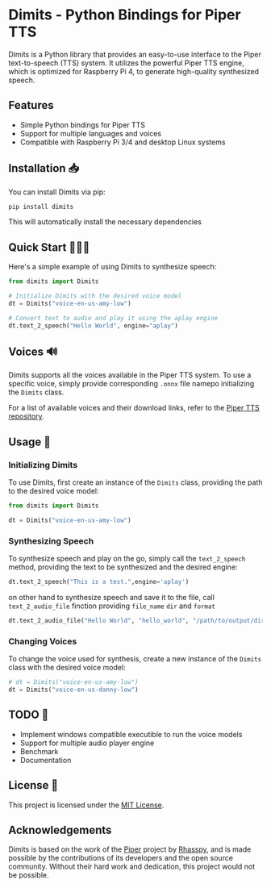 
# **Dimits - Python Bindings for Piper TTS**


Dimits is a Python library that provides an easy-to-use interface to the Piper text-to-speech (TTS) system. It utilizes the powerful Piper TTS engine, which is optimized for Raspberry Pi 4, to generate high-quality synthesized speech.
> 
## Features

* Simple Python bindings for Piper TTS
* Support for multiple languages and voices
* Compatible with Raspberry Pi 3/4 and desktop Linux systems

## Installation 📥

You can install Dimits via pip:

```sh
pip install dimits
```

This will automatically install the necessary dependencies

## Quick Start 🏃🏻‍♀️

Here's a simple example of using Dimits to synthesize speech:

```python
from dimits import Dimits

# Initialize Dimits with the desired voice model
dt = Dimits("voice-en-us-amy-low")

# Convert text to audio and play it using the aplay engine
dt.text_2_speech("Hello World", engine="aplay")
```

## Voices 🔊

Dimits supports all the voices available in the Piper TTS system. To use a specific voice, simply provide  corresponding `.onnx` file namepo initializing the `Dimits` class.

For a list of available voices and their download links, refer to the [Piper TTS repository](https://github.com/rhasspy/piper/releases/tag/v0.0.2).

## Usage 📃

### Initializing Dimits

To use Dimits, first create an instance of the `Dimits` class, providing the path to the desired voice model:

```python
from dimits import Dimits

dt = Dimits("voice-en-us-amy-low")
```

### Synthesizing Speech

To synthesize speech and play on the go, simply call the `text_2_speech` method, providing the text to be synthesized and the desired engine:

```python
dt.text_2_speech("This is a test.",engine='aplay')
```

on other hand to synthesize speech and save it to the file, call `text_2_audio_file` finction providing `file_name` `dir` and `format`

```python
dt.text_2_audio_file("Hello World", "hello_world", "/path/to/output/directory/", format="wav")
```

### Changing Voices

To change the voice used for synthesis, create a new instance of the `Dimits` class with the desired voice model:

```python
# dt = Dimits("voice-en-us-amy-low")
dt = Dimits("voice-en-us-danny-low")
```
## TODO 📝
* Implement windows compatible executible to run the voice models
* Support for multiple audio player engine
* Benchmark
* Documentation


## License 🪪

This project is licensed under the [MIT License](LICENSE).

## Acknowledgements
Dimits is based on the work of the [Piper](https://github.com/rhasspy/piper) project by [Rhasspy](https://rhasspy.readthedocs.io/en/latest/), and is made possible by the contributions of its developers and the open source community. Without their hard work and dedication, this project would not be possible.
